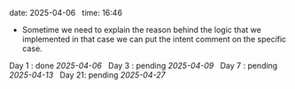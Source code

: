 date: 2025-04-06  
time: 16:46  

- Sometime we need to explain the reason behind the logic that we implemented in that case we can put the intent comment on the specific case.

Day 1 : done *2025-04-06*  
Day 3 : pending *2025-04-09*  
Day 7 : pending *2025-04-13*  
Day 21: pending *2025-04-27*